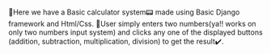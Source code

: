 📍Here we have a Basic calculator system📟  made using Basic Django framework and Html/Css. 
👦User simply enters two numbers(ya!! works on only two numbers input system) and clicks any one of the displayed buttons (addition, subtraction, multiplication, division) to get the result✔️.
